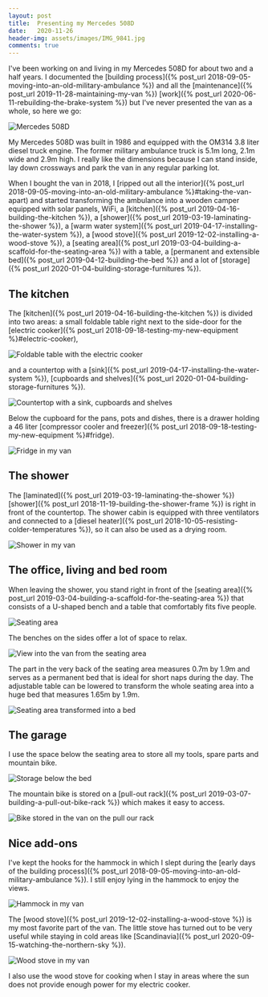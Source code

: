 ```yaml
---
layout: post
title:  Presenting my Mercedes 508D
date:   2020-11-26
header-img: assets/images/IMG_9841.jpg
comments: true
---
```


I've been working on and living in my Mercedes 508D for about two and a half years. I documented the [building process]({% post_url 2018-09-05-moving-into-an-old-military-ambulance %}) and all the [maintenance]({% post_url 2019-11-28-maintaining-my-van %}) [work]({% post_url 2020-06-11-rebuilding-the-brake-system %}) but I've never presented the van as a whole, so here we go:

![Mercedes 508D](/assets/images/IMG_9841.jpg)

My Mercedes 508D was built in 1986 and equipped with the OM314 3.8 liter diesel truck engine. The former military ambulance truck is 5.1m long, 2.1m wide and 2.9m high. I really like the dimensions because I can stand inside, lay down crossways and park the van in any regular parking lot.

When I bought the van in 2018, I [ripped out all the interior]({% post_url 2018-09-05-moving-into-an-old-military-ambulance %}#taking-the-van-apart) and started transforming the ambulance into a wooden camper equipped with solar panels, WiFi, a [kitchen]({% post_url 2019-04-16-building-the-kitchen %}), a [shower]({% post_url 2019-03-19-laminating-the-shower %}), a [warm water system]({% post_url 2019-04-17-installing-the-water-system %}), a [wood stove]({% post_url 2019-12-02-installing-a-wood-stove %}), a [seating area]({% post_url 2019-03-04-building-a-scaffold-for-the-seating-area %}) with a table, a [permanent and extensible bed]({% post_url 2019-04-12-building-the-bed %}) and a lot of [storage]({% post_url 2020-01-04-building-storage-furnitures %}).

## The kitchen

The [kitchen]({% post_url 2019-04-16-building-the-kitchen %}) is divided into two areas: a small foldable table right next to the side-door for the [electric cooker]({% post_url 2018-09-18-testing-my-new-equipment %}#electric-cooker),

![Foldable table with the electric cooker](/assets/images/IMG_4655.jpg)

and a countertop with a [sink]({% post_url 2019-04-17-installing-the-water-system %}), [cupboards and shelves]({% post_url 2020-01-04-building-storage-furnitures %}).

![Countertop with a sink, cupboards and shelves](/assets/images/IMG_0540.jpg)

Below the cupboard for the pans, pots and dishes, there is a drawer holding a 46 liter [compressor cooler and freezer]({% post_url 2018-09-18-testing-my-new-equipment %}#fridge).

![Fridge in my van](/assets/images/IMG_0536.jpg)

## The shower

The [laminated]({% post_url 2019-03-19-laminating-the-shower %}) [shower]({% post_url 2018-11-19-building-the-shower-frame %}) is right in front of the countertop. The shower cabin is equipped with three ventilators and connected to a [diesel heater]({% post_url 2018-10-05-resisting-colder-temperatures %}), so it can also be used as a drying room.

![Shower in my van](/assets/images/IMG_0526.jpg)

## The office, living and bed room

When leaving the shower, you stand right in front of the [seating area]({% post_url 2019-03-04-building-a-scaffold-for-the-seating-area %}) that consists of a U-shaped bench and a table that comfortably fits five people.

![Seating area](/assets/images/IMG_0528.jpg)

The benches on the sides offer a lot of space to relax.

![View into the van from the seating area](/assets/images/IMG_7645.jpg)

The part in the very back of the seating area measures 0.7m by 1.9m and serves as a permanent bed that is ideal for short naps during the day. The adjustable table can be lowered to transform the whole seating area into a huge bed that measures 1.65m by 1.9m.

![Seating area transformed into a bed](/assets/images/IMG_0535.jpg)

## The garage

I use the space below the seating area to store all my tools, spare parts and mountain bike.

![Storage below the bed](/assets/images/IMG_6882.jpg)

The mountain bike is stored on a [pull-out rack]({% post_url 2019-03-07-building-a-pull-out-bike-rack %}) which makes it easy to access.

![Bike stored in the van on the pull our rack](/assets/images/IMG_5463.jpg)

## Nice add-ons

I've kept the hooks for the hammock in which I slept during the [early days of the building process]({% post_url 2018-09-05-moving-into-an-old-military-ambulance %}). I still enjoy lying in the hammock to enjoy the views.

![Hammock in my van](/assets/images/IMG_7218.jpg)

The [wood stove]({% post_url 2019-12-02-installing-a-wood-stove %}) is my most favorite part of the van. The little stove has turned out to be very useful while staying in cold areas like [Scandinavia]({% post_url 2020-09-15-watching-the-northern-sky %}).

![Wood stove in my van](/assets/images/IMG_6418.jpg)

I also use the wood stove for cooking when I stay in areas where the sun does not provide enough power for my electric cooker.
